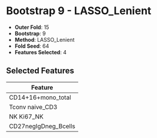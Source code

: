 # Bootstrap 9 - LASSO_Lenient

- **Outer Fold**: 15
- **Bootstrap**: 9
- **Method**: LASSO_Lenient
- **Fold Seed**: 64
- **Features Selected**: 4

## Selected Features

| Feature |
|---------|
| CD14+16+mono_total |
| Tconv naive_CD3 |
| NK Ki67_NK |
| CD27negIgDneg_Bcells |
